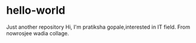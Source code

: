 # hello-world
Just another repository
Hi, 
  I'm pratiksha gopale,interested in IT field.
  From nowrosjee wadia collage.
  
